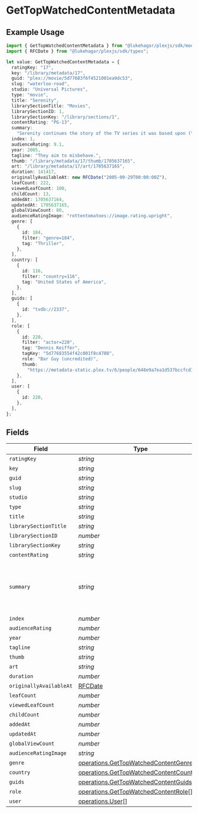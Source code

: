 # GetTopWatchedContentMetadata

## Example Usage

```typescript
import { GetTopWatchedContentMetadata } from "@lukehagar/plexjs/sdk/models/operations";
import { RFCDate } from "@lukehagar/plexjs/sdk/types";

let value: GetTopWatchedContentMetadata = {
  ratingKey: "17",
  key: "/library/metadata/17",
  guid: "plex://movie/5d77683f6f4521001ea9dc53",
  slug: "waterloo-road",
  studio: "Universal Pictures",
  type: "movie",
  title: "Serenity",
  librarySectionTitle: "Movies",
  librarySectionID: 1,
  librarySectionKey: "/library/sections/1",
  contentRating: "PG-13",
  summary:
    "Serenity continues the story of the TV series it was based upon (\"Firefly\"). River Tam had a secret - one in which she's not even aware - so dangerous, no one's safe, as an Alliance operative's sent to capture her, and all others are considered irrelevant to his job.",
  index: 1,
  audienceRating: 9.1,
  year: 2005,
  tagline: "They aim to misbehave.",
  thumb: "/library/metadata/17/thumb/1705637165",
  art: "/library/metadata/17/art/1705637165",
  duration: 141417,
  originallyAvailableAt: new RFCDate("2005-09-29T00:00:00Z"),
  leafCount: 222,
  viewedLeafCount: 100,
  childCount: 13,
  addedAt: 1705637164,
  updatedAt: 1705637165,
  globalViewCount: 80,
  audienceRatingImage: "rottentomatoes://image.rating.upright",
  genre: [
    {
      id: 184,
      filter: "genre=184",
      tag: "Thriller",
    },
  ],
  country: [
    {
      id: 116,
      filter: "country=116",
      tag: "United States of America",
    },
  ],
  guids: [
    {
      id: "tvdb://2337",
    },
  ],
  role: [
    {
      id: 220,
      filter: "actor=220",
      tag: "Dennis Keiffer",
      tagKey: "5d77683554f42c001f8c4708",
      role: "Bar Guy (uncredited)",
      thumb:
        "https://metadata-static.plex.tv/6/people/648e9a7ea1d537bccfcd7615134b78ce.jpg",
    },
  ],
  user: [
    {
      id: 220,
    },
  ],
};
```

## Fields

| Field                                                                                                                                                                                                                                                                       | Type                                                                                                                                                                                                                                                                        | Required                                                                                                                                                                                                                                                                    | Description                                                                                                                                                                                                                                                                 | Example                                                                                                                                                                                                                                                                     |
| --------------------------------------------------------------------------------------------------------------------------------------------------------------------------------------------------------------------------------------------------------------------------- | --------------------------------------------------------------------------------------------------------------------------------------------------------------------------------------------------------------------------------------------------------------------------- | --------------------------------------------------------------------------------------------------------------------------------------------------------------------------------------------------------------------------------------------------------------------------- | --------------------------------------------------------------------------------------------------------------------------------------------------------------------------------------------------------------------------------------------------------------------------- | --------------------------------------------------------------------------------------------------------------------------------------------------------------------------------------------------------------------------------------------------------------------------- |
| `ratingKey`                                                                                                                                                                                                                                                                 | *string*                                                                                                                                                                                                                                                                    | :heavy_minus_sign:                                                                                                                                                                                                                                                          | N/A                                                                                                                                                                                                                                                                         | 17                                                                                                                                                                                                                                                                          |
| `key`                                                                                                                                                                                                                                                                       | *string*                                                                                                                                                                                                                                                                    | :heavy_minus_sign:                                                                                                                                                                                                                                                          | N/A                                                                                                                                                                                                                                                                         | /library/metadata/17                                                                                                                                                                                                                                                        |
| `guid`                                                                                                                                                                                                                                                                      | *string*                                                                                                                                                                                                                                                                    | :heavy_minus_sign:                                                                                                                                                                                                                                                          | N/A                                                                                                                                                                                                                                                                         | plex://movie/5d77683f6f4521001ea9dc53                                                                                                                                                                                                                                       |
| `slug`                                                                                                                                                                                                                                                                      | *string*                                                                                                                                                                                                                                                                    | :heavy_minus_sign:                                                                                                                                                                                                                                                          | N/A                                                                                                                                                                                                                                                                         | waterloo-road                                                                                                                                                                                                                                                               |
| `studio`                                                                                                                                                                                                                                                                    | *string*                                                                                                                                                                                                                                                                    | :heavy_minus_sign:                                                                                                                                                                                                                                                          | N/A                                                                                                                                                                                                                                                                         | Universal Pictures                                                                                                                                                                                                                                                          |
| `type`                                                                                                                                                                                                                                                                      | *string*                                                                                                                                                                                                                                                                    | :heavy_minus_sign:                                                                                                                                                                                                                                                          | N/A                                                                                                                                                                                                                                                                         | movie                                                                                                                                                                                                                                                                       |
| `title`                                                                                                                                                                                                                                                                     | *string*                                                                                                                                                                                                                                                                    | :heavy_minus_sign:                                                                                                                                                                                                                                                          | N/A                                                                                                                                                                                                                                                                         | Serenity                                                                                                                                                                                                                                                                    |
| `librarySectionTitle`                                                                                                                                                                                                                                                       | *string*                                                                                                                                                                                                                                                                    | :heavy_minus_sign:                                                                                                                                                                                                                                                          | N/A                                                                                                                                                                                                                                                                         | Movies                                                                                                                                                                                                                                                                      |
| `librarySectionID`                                                                                                                                                                                                                                                          | *number*                                                                                                                                                                                                                                                                    | :heavy_minus_sign:                                                                                                                                                                                                                                                          | N/A                                                                                                                                                                                                                                                                         | 1                                                                                                                                                                                                                                                                           |
| `librarySectionKey`                                                                                                                                                                                                                                                         | *string*                                                                                                                                                                                                                                                                    | :heavy_minus_sign:                                                                                                                                                                                                                                                          | N/A                                                                                                                                                                                                                                                                         | /library/sections/1                                                                                                                                                                                                                                                         |
| `contentRating`                                                                                                                                                                                                                                                             | *string*                                                                                                                                                                                                                                                                    | :heavy_minus_sign:                                                                                                                                                                                                                                                          | N/A                                                                                                                                                                                                                                                                         | PG-13                                                                                                                                                                                                                                                                       |
| `summary`                                                                                                                                                                                                                                                                   | *string*                                                                                                                                                                                                                                                                    | :heavy_minus_sign:                                                                                                                                                                                                                                                          | N/A                                                                                                                                                                                                                                                                         | Serenity continues the story of the TV series it was based upon ("Firefly"). River Tam had a secret - one in which she's not even aware - so dangerous, no one's safe, as an Alliance operative's sent to capture her, and all others are considered irrelevant to his job. |
| `index`                                                                                                                                                                                                                                                                     | *number*                                                                                                                                                                                                                                                                    | :heavy_minus_sign:                                                                                                                                                                                                                                                          | N/A                                                                                                                                                                                                                                                                         | 1                                                                                                                                                                                                                                                                           |
| `audienceRating`                                                                                                                                                                                                                                                            | *number*                                                                                                                                                                                                                                                                    | :heavy_minus_sign:                                                                                                                                                                                                                                                          | N/A                                                                                                                                                                                                                                                                         | 9.1                                                                                                                                                                                                                                                                         |
| `year`                                                                                                                                                                                                                                                                      | *number*                                                                                                                                                                                                                                                                    | :heavy_minus_sign:                                                                                                                                                                                                                                                          | N/A                                                                                                                                                                                                                                                                         | 2005                                                                                                                                                                                                                                                                        |
| `tagline`                                                                                                                                                                                                                                                                   | *string*                                                                                                                                                                                                                                                                    | :heavy_minus_sign:                                                                                                                                                                                                                                                          | N/A                                                                                                                                                                                                                                                                         | They aim to misbehave.                                                                                                                                                                                                                                                      |
| `thumb`                                                                                                                                                                                                                                                                     | *string*                                                                                                                                                                                                                                                                    | :heavy_minus_sign:                                                                                                                                                                                                                                                          | N/A                                                                                                                                                                                                                                                                         | /library/metadata/17/thumb/1705637165                                                                                                                                                                                                                                       |
| `art`                                                                                                                                                                                                                                                                       | *string*                                                                                                                                                                                                                                                                    | :heavy_minus_sign:                                                                                                                                                                                                                                                          | N/A                                                                                                                                                                                                                                                                         | /library/metadata/17/art/1705637165                                                                                                                                                                                                                                         |
| `duration`                                                                                                                                                                                                                                                                  | *number*                                                                                                                                                                                                                                                                    | :heavy_minus_sign:                                                                                                                                                                                                                                                          | N/A                                                                                                                                                                                                                                                                         | 141417                                                                                                                                                                                                                                                                      |
| `originallyAvailableAt`                                                                                                                                                                                                                                                     | [RFCDate](../../../types/rfcdate.md)                                                                                                                                                                                                                                        | :heavy_minus_sign:                                                                                                                                                                                                                                                          | N/A                                                                                                                                                                                                                                                                         | 2005-09-29 00:00:00 +0000 UTC                                                                                                                                                                                                                                               |
| `leafCount`                                                                                                                                                                                                                                                                 | *number*                                                                                                                                                                                                                                                                    | :heavy_minus_sign:                                                                                                                                                                                                                                                          | N/A                                                                                                                                                                                                                                                                         | 222                                                                                                                                                                                                                                                                         |
| `viewedLeafCount`                                                                                                                                                                                                                                                           | *number*                                                                                                                                                                                                                                                                    | :heavy_minus_sign:                                                                                                                                                                                                                                                          | N/A                                                                                                                                                                                                                                                                         | 100                                                                                                                                                                                                                                                                         |
| `childCount`                                                                                                                                                                                                                                                                | *number*                                                                                                                                                                                                                                                                    | :heavy_minus_sign:                                                                                                                                                                                                                                                          | N/A                                                                                                                                                                                                                                                                         | 13                                                                                                                                                                                                                                                                          |
| `addedAt`                                                                                                                                                                                                                                                                   | *number*                                                                                                                                                                                                                                                                    | :heavy_minus_sign:                                                                                                                                                                                                                                                          | N/A                                                                                                                                                                                                                                                                         | 1705637164                                                                                                                                                                                                                                                                  |
| `updatedAt`                                                                                                                                                                                                                                                                 | *number*                                                                                                                                                                                                                                                                    | :heavy_minus_sign:                                                                                                                                                                                                                                                          | N/A                                                                                                                                                                                                                                                                         | 1705637165                                                                                                                                                                                                                                                                  |
| `globalViewCount`                                                                                                                                                                                                                                                           | *number*                                                                                                                                                                                                                                                                    | :heavy_minus_sign:                                                                                                                                                                                                                                                          | N/A                                                                                                                                                                                                                                                                         | 80                                                                                                                                                                                                                                                                          |
| `audienceRatingImage`                                                                                                                                                                                                                                                       | *string*                                                                                                                                                                                                                                                                    | :heavy_minus_sign:                                                                                                                                                                                                                                                          | N/A                                                                                                                                                                                                                                                                         | rottentomatoes://image.rating.upright                                                                                                                                                                                                                                       |
| `genre`                                                                                                                                                                                                                                                                     | [operations.GetTopWatchedContentGenre](../../../sdk/models/operations/gettopwatchedcontentgenre.md)[]                                                                                                                                                                       | :heavy_minus_sign:                                                                                                                                                                                                                                                          | N/A                                                                                                                                                                                                                                                                         |                                                                                                                                                                                                                                                                             |
| `country`                                                                                                                                                                                                                                                                   | [operations.GetTopWatchedContentCountry](../../../sdk/models/operations/gettopwatchedcontentcountry.md)[]                                                                                                                                                                   | :heavy_minus_sign:                                                                                                                                                                                                                                                          | N/A                                                                                                                                                                                                                                                                         |                                                                                                                                                                                                                                                                             |
| `guids`                                                                                                                                                                                                                                                                     | [operations.GetTopWatchedContentGuids](../../../sdk/models/operations/gettopwatchedcontentguids.md)[]                                                                                                                                                                       | :heavy_minus_sign:                                                                                                                                                                                                                                                          | N/A                                                                                                                                                                                                                                                                         |                                                                                                                                                                                                                                                                             |
| `role`                                                                                                                                                                                                                                                                      | [operations.GetTopWatchedContentRole](../../../sdk/models/operations/gettopwatchedcontentrole.md)[]                                                                                                                                                                         | :heavy_minus_sign:                                                                                                                                                                                                                                                          | N/A                                                                                                                                                                                                                                                                         |                                                                                                                                                                                                                                                                             |
| `user`                                                                                                                                                                                                                                                                      | [operations.User](../../../sdk/models/operations/user.md)[]                                                                                                                                                                                                                 | :heavy_minus_sign:                                                                                                                                                                                                                                                          | N/A                                                                                                                                                                                                                                                                         |                                                                                                                                                                                                                                                                             |